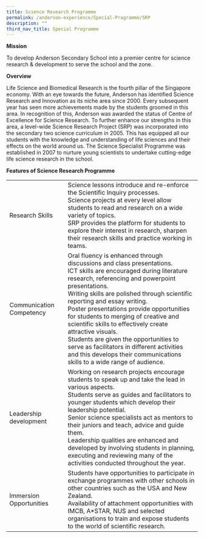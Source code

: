 ```yaml
---
title: Science Research Programme
permalink: /anderson-experience/Special-Programme/SRP
description: ""
third_nav_title: Special Programme
---
```

**Mission**

To develop Anderson Secondary School into a premier centre for science research & development to serve the school and the zone.

**Overview**

Life Science and Biomedical Research is the fourth pillar of the Singapore economy. With an eye towards the future, Anderson has identified Science Research and Innovation as its niche area since 2000. Every subsequent year has seen more achievements made by the students groomed in this area. In recognition of this, Anderson was awarded the status of Centre of Excellence for Science Research. To further enhance our strengths in this area, a level-wide Science Research Project (SRP) was incorporated into the secondary two science curriculum in 2005. This has equipped all our students with the knowledge and understanding of life sciences and their effects on the world around us. The Science Specialist Programme was established in 2007 to nurture young scientists to undertake cutting-edge life science research in the school.

**Features of Science Research Programme**


| |  | 
| -------- | -------- | 
| Research Skills | Science lessons introduce and re-enforce the Scientific Inquiry processes. <br>Science projects at every level allow students to read and research on a wide variety of topics. <br>SRP provides the platform for students to explore their interest in research, sharpen their research skills and practice working in teams.
|Communication Competency|Oral fluency is enhanced through discussions and class presentations.<br>ICT skills are encouraged during literature research, referencing and powerpoint presentations. <br>Writing skills are polished through scientific reporting and essay writing.<br>Poster presentations provide opportunities for students to merging of creative and scientific skills to effectively create attractive visuals.<br>Students are given the opportunities to serve as facilitators in different activities and this develops their communications skills to a wide range of audience.
|Leadership development|Working on research projects encourage students to speak up and take the lead in various aspects. <br>Students serve as guides and facilitators to younger students which develop their leadership potential.<br>Senior science specialists act as mentors to their juniors and teach, advice and guide them.<br>Leadership qualities are enhanced and developed by involving students in planning, executing and reviewing many of the activities conducted throughout the year.
|Immersion Opportunities|Students have opportunities to participate in exchange programmes with other schools in other countries such as the USA and New Zealand.<br>Availability of attachment opportunities with IMCB, A*STAR, NUS and selected organisations to train and expose students to the world of scientific research.
